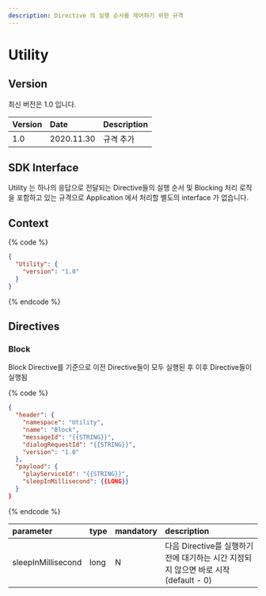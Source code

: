 ```yaml
---
description: Directive 의 실행 순서를 제어하기 위한 규격
---
```


# Utility

## Version

최신 버전은 1.0 입니다.

| Version | Date | Description |
| :--- | :--- | :--- |
| 1.0 | 2020.11.30 | 규격 추가 |

## SDK Interface

Utility 는 하나의 응답으로 전달되는 Directive들의 실행 순서 및 Blocking 처리 로직을 포함하고 있는 규격으로 Application 에서 처리할 별도의 interface 가 없습니다.

## Context

{% code %}
```json
{
  "Utility": {
    "version": "1.0"
  }
}
```
{% endcode %}

## Directives

### Block

Block Directive를 기준으로 이전 Directive들이 모두 실행된 후 이후 Directive들이 실행됨

{% code %}
```json
{
  "header": {
    "namespace": "Utility",
    "name": "Block",
    "messageId": "{{STRING}}",
    "dialogRequestId": "{{STRING}}",
    "version": "1.0"
  },
  "payload": {
    "playServiceId": "{{STRING}}",
    "sleepInMillisecond": {{LONG}}
  }
}
```
{% endcode %}

| parameter | type | mandatory | description |
| :--- | :--- | :--- | :--- |
| sleepInMillisecond | long | N | 다음 Directive를 실행하기 전에 대기하는 시간 지정되지 않으면 바로 시작 \(default - 0\) |

